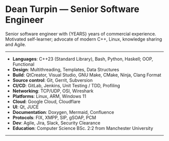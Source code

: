 # Dean Turpin &mdash; Senior Software Engineer

<!-- Note {YEARS} is inserted dynamically by the build pipe -->

Senior software engineer with {YEARS} years of commercial experience. Motivated
self-learner; advocate of modern C++, Linux, knowledge sharing and Agile.

---

- __Languages__: C++23 (Standard Library), Bash, Python, Haskell; OOP, Functional
- __Design__: Multithreading, Templates, Data Structures
- __Build__: QtCreator, Visual Studio, GNU Make, CMake, Ninja, Clang Format
- __Source control__: Git, Gerrit, Subversion
- __CI/CD__: GitLab, Jenkins, Unit Testing / TDD, Profiling
- __Networking__: TCP/UDP, OSI, Wireshark
- __Platforms__: Linux, ARM, Windows 11
- __Cloud__: Google Cloud, Cloudflare
- __UI__: Qt, JUCE
- __Documentation__: Doxygen, Mermaid, Confluence
- __Protocols__: FIX, XMPP, SIP, gSOAP, PCM
- __Dev__: Agile, Jira, Slack, Security Clearance
- __Education__: Computer Science BSc. 2:2 from Manchester University

---

